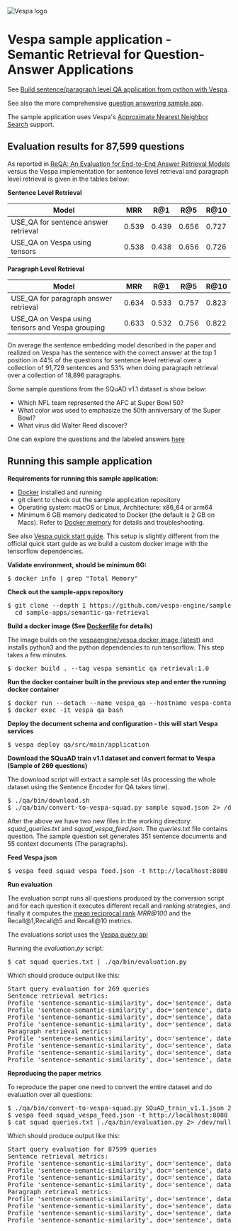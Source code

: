 <!-- Copyright Yahoo. Licensed under the terms of the Apache 2.0 license. See LICENSE in the project root.-->

![Vespa logo](https://vespa.ai/assets/vespa-logo-color.png)

# Vespa sample application - Semantic Retrieval for Question-Answer Applications 

See [Build sentence/paragraph level QA application from python with Vespa](https://blog.vespa.ai/build-qa-app-from-python-with-vespa/). 

See also the more comprehensive [question answering sample app](../dense-passage-retrieval-with-ann/).

The sample application uses Vespa's
[Approximate Nearest Neighbor Search](https://docs.vespa.ai/en/approximate-nn-hnsw.html) support.

## Evaluation results for 87,599 questions

As reported in  [ReQA: An Evaluation for End-to-End Answer Retrieval Models](https://arxiv.org/abs/1907.04780)
versus the Vespa implementation for sentence level retrieval and paragraph level retrieval is given in the tables below:

**Sentence Level Retrieval**

|Model   | MRR  | R@1  | R@5  | R@10  |
|---|---|---|---|---|
|USE_QA for sentence answer retrieval | 0.539  | 0.439  | 0.656  | 0.727   |
|USE_QA on Vespa using tensors        | 0.538  | 0.438  | 0.656  | 0.726   |

**Paragraph Level Retrieval**

|Model   | MRR  | R@1  | R@5  | R@10  |
|---|---|---|---|---|
|USE_QA for paragraph answer retrieval | 0.634 | 0.533 | 0.757 | 0.823   |
|USE_QA on Vespa using tensors and Vespa grouping       | 0.633 | 0.532| 0.756  | 0.822|

On average the sentence embedding model described in the paper and realized on Vespa
has the sentence with the correct answer at the top 1 position in 44% of the questions for sentence level retrieval
over a collection of 91,729 sentences and 53% when doing paragraph retrieval over a collection of 18,896 paragraphs.

Some sample questions from the SQuAD v1.1 dataset is show below:

* Which NFL team represented the AFC at Super Bowl 50?
* What color was used to emphasize the 50th anniversary of the Super Bowl?
* What virus did Walter Reed discover?

One can explore the questions and the labeled answers [here](https://rajpurkar.github.io/SQuAD-explorer/explore/1.1/dev/)

## Running this sample application 

**Requirements for running this sample application:**

* [Docker](https://www.docker.com/) installed and running  
* git client to check out the sample application repository
* Operating system: macOS or Linux, Architecture: x86_64 or arm64 
* Minimum 6 GB memory dedicated to Docker (the default is 2 GB on Macs).
  Refer to [Docker memory](https://docs.vespa.ai/en/operations/docker-containers.html#memory)
  for details and troubleshooting.
 
See also [Vespa quick start guide](https://docs.vespa.ai/en/vespa-quick-start.html).
This setup is slightly different from the official quick start guide
as we build a custom docker image  with the tensorflow dependencies.

**Validate environment, should be minimum 6G:**

<pre>
$ docker info | grep "Total Memory"
</pre>


**Check out the sample-apps repository**

<pre>
$ git clone --depth 1 https://github.com/vespa-engine/sample-apps.git && \
  cd sample-apps/semantic-qa-retrieval
</pre>


**Build a docker image (See [Dockerfile](Dockerfile) for details)**

The image builds on the [vespaengine/vespa docker image (latest)](https://hub.docker.com/r/vespaengine/vespa/tags)
and installs python3 and the python dependencies to run tensorflow.
This step takes a few minutes.
<pre>
$ docker build . --tag vespa_semantic_qa_retrieval:1.0
</pre>


**Run the docker container built in the previous step and enter the running docker container**

<pre>
$ docker run --detach --name vespa_qa --hostname vespa-container vespa_semantic_qa_retrieval:1.0
$ docker exec -it vespa_qa bash 
</pre>


**Deploy the document schema and configuration - this will start Vespa services**

<pre>
$ vespa deploy qa/src/main/application
</pre>


**Download the SQuaAD train v1.1 dataset and convert format to Vespa (Sample of 269 questions)**

The download script will extract a sample set
(As processing the whole dataset using the Sentence Encoder for QA takes time).

<pre>
$ ./qa/bin/download.sh
$ ./qa/bin/convert-to-vespa-squad.py sample_squad.json 2> /dev/null
</pre>

After the above we have two new files in the working directory: 
_squad_queries.txt_ and _squad_vespa_feed.json_.
The _queries.txt_ file contains question.
The sample question set generates 351 sentence documents and 55 context documents (The paragraphs).


**Feed Vespa json** 

<pre>
$ vespa feed squad_vespa_feed.json -t http://localhost:8080
</pre>


**Run evaluation**

The evaluation script runs all questions produced by the conversion script
and for each question it executes different recall and ranking strategies, and finally it computes the
[mean reciprocal rank](https://en.wikipedia.org/wiki/Mean_reciprocal_rank) _MRR@100_
and the Recall@1,Recall@5 and Recall@10 metrics.

The evaluations script uses the [Vespa query api](https://docs.vespa.ai/en/query-api.html)

Running the _evaluation.py_ script:

<pre>
$ cat squad_queries.txt | ./qa/bin/evaluation.py
</pre>

Which should produce output like this:

<pre>
Start query evaluation for 269 queries
Sentence retrieval metrics:
Profile 'sentence-semantic-similarity', doc='sentence', dataset='squad',   MRR@100  0.5799
Profile 'sentence-semantic-similarity', doc='sentence', dataset='squad',   R@1 0.4498
Profile 'sentence-semantic-similarity', doc='sentence', dataset='squad',   R@5 0.7398
Profile 'sentence-semantic-similarity', doc='sentence', dataset='squad',   R@10 0.8290
Paragraph retrieval metrics:
Profile 'sentence-semantic-similarity', doc='sentence', dataset='squad',   MRR@100  0.7030
Profile 'sentence-semantic-similarity', doc='sentence', dataset='squad',   R@1 0.5725
Profile 'sentence-semantic-similarity', doc='sentence', dataset='squad',   R@5 0.8625
Profile 'sentence-semantic-similarity', doc='sentence', dataset='squad',   R@10 0.9405
</pre>


**Reproducing the paper metrics**

To reproduce the paper one need to convert the entire dataset and do evaluation over all questions:

<pre>
$ ./qa/bin/convert-to-vespa-squad.py SQuAD_train_v1.1.json 2> /dev/null
$ vespa feed squad_vespa_feed.json -t http://localhost:8080
$ cat squad_queries.txt |./qa/bin/evaluation.py 2> /dev/null
</pre>

Which should produce output like this: 
<pre>
Start query evaluation for 87599 queries
Sentence retrieval metrics:
Profile 'sentence-semantic-similarity', doc='sentence', dataset='squad',   MRR@100  0.5376
Profile 'sentence-semantic-similarity', doc='sentence', dataset='squad',   R@1 0.4380
Profile 'sentence-semantic-similarity', doc='sentence', dataset='squad',   R@5 0.6551
Profile 'sentence-semantic-similarity', doc='sentence', dataset='squad',   R@10 0.7262
Paragraph retrieval metrics:
Profile 'sentence-semantic-similarity', doc='sentence', dataset='squad',   MRR@100  0.6330
Profile 'sentence-semantic-similarity', doc='sentence', dataset='squad',   R@1 0.5322
Profile 'sentence-semantic-similarity', doc='sentence', dataset='squad',   R@5 0.7555
Profile 'sentence-semantic-similarity', doc='sentence', dataset='squad',   R@10 0.8218
</pre>
